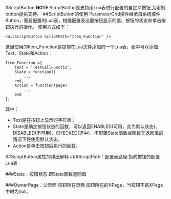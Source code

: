 #ScriptButton
**NOTE** ScriptButton是支持用Lua表进行配置的自定义按钮,为定制button提供支持。
##ScriptButton的使用
ParameterGrid控件继承自系统控件Button，需要配置的Lua表，根据配置表设置按钮显示的值、按钮的状态和单击按钮执行的操作。
使用方式如下：
```
<ui:ScriptButton ScriptPath="Item_Function" />
```
这里使用的Item_Function是提前在Lua文件添加的一个Lua表，表中可以添加Text、State和Action：
```
Item_Function ={
    Text = "TestCallFunctio", 
    State = function() 
	    ...
	end, 
    Action = function(page) 
	    ...
    end 
};

```
其中：
* Text是在按钮上显示的字符串；
* State是确定按钮状态的函数，可以返回ENABLED(可用，此为默认状态)、DISABLED(不可用)、CHECKED(选中)，不配置State函数或函数无返回值的情况下将使用默认状态。
* Action是单击按钮后执行的函数。

##ScriptButton属性的详细解释
###ScriptPath：配置表路径
    指向按钮的配置Lua表

###State：按钮状态
    即State函数返回值
    
###OwnerPage：父页面
    按钮所在页面
  按钮所在的XPage，当按钮不是XPage中时为null。
